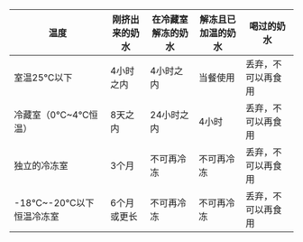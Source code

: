  

| 温度                    | 刚挤出来的奶水 | 在冷藏室解冻的奶水 | 解冻且已加温的奶水 | 喝过的奶水         |
| ----------------------- | -------------- | ------------------ | ------------------ | ------------------ |
| 室温25℃以下             | 4小时之内      | 4小时之内          | 当餐使用           | 丢弃，不可以再食用 |
| 冷藏室（0℃~4℃恒温）     | 8天之内        | 24小时之内         | 4小时              | 丢弃，不可以再食用 |
| 独立的冷冻室            | 3个月          | 不可再冷冻         | 不可再冷冻         | 丢弃，不可以再食用 |
| -18℃~-20℃以下恒温冷冻室 | 6个月或更长    | 不可再冷冻         | 不可再冷冻         | 丢弃，不可以再食用 |

